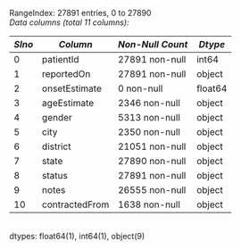 RangeIndex: 27891 entries, 0 to 27890 <br/>
*Data columns (total 11 columns):* 



| *Slno* |    *Column*         |     *Non-Null Count* |    *Dtype*   |  
| ---- |    -------------- |     -------------- |    ------- |  
| 0    |    patientId      |     27891 non-null |    int64   |  
| 1    |    reportedOn     |     27891 non-null |    object  | 
| 2    |    onsetEstimate  |     0 non-null     |    float64 |
| 3    |    ageEstimate    |     2346 non-null  |    object  | 
| 4    |    gender         |     5313 non-null  |    object  | 
| 5    |    city           |     2350 non-null  |    object  | 
| 6    |    district       |     21051 non-null |    object  | 
| 7    |    state          |     27890 non-null |    object  | 
| 8    |    status         |     27891 non-null |    object  | 
| 9    |    notes          |     26555 non-null |    object  | 
| 10   |    contractedFrom |     1638 non-null  |    object  | 


<br/>
dtypes: float64(1), int64(1), object(9)
